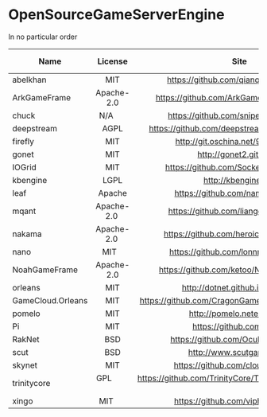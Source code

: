 # OpenSourceGameServerEngine

In no particular order

| Name          | License       | Site          | Source Language | Script Language |  
| ------------- |:-------------:|:-------------:|:---------------:| ---------------:|  
| abelkhan      | MIT           |https://github.com/qianqians/abelkhan            | C++             | N/A           | 
| ArkGameFrame  | Apache-2.0    |https://github.com/ArkGame/ArkGameFrame          | C++             | N/A           |   
| chuck         | N/A           |https://github.com/sniperHW/chuck                | C/Lua           | Lua           |   
| deepstream    | AGPL          |https://github.com/deepstreamIO/deepstream.io    | C/Node.js       | Node.js       |
| firefly       | MIT           |http://git.oschina.net/9miao/firefly             | Python          | Python        |
| gonet         | MIT           |http://gonet2.github.io                          | Go              | N/A           |
| IOGrid        | MIT           |https://github.com/SocketCluster/iogrid          | Node.js         | Node.js       |
| kbengine      | LGPL          |http://kbengine.org                              | C++/Python      | Python        | 
| leaf          | Apache        |https://github.com/name5566/leaf                 | Go              | N/A           |  
| mqant         | Apache-2.0    |https://github.com/liangdas/mqant                | Go              | N/A           |
| nakama        | Apache-2.0    |https://github.com/heroiclabs/nakama             | Go              | N/A           |
| nano          | MIT           |https://github.com/lonnng/nano                   | Go              | N/A           |
| NoahGameFrame | Apache-2.0    |https://github.com/ketoo/NoahGameFrame           | C/C++/C#        | N/A           |
| orleans       | MIT           |http://dotnet.github.io/orleans/                 | C#              | C#            |
| GameCloud.Orleans   | MIT     |https://github.com/CragonGame/GameCloud.Orleans  | C#              | C#            |
| pomelo        | MIT           |http://pomelo.netease.com                        | Node.js         | Node.js       |  
| Pi            | MIT           |https://github.com/lizs/Pi                       | C#              | C#            |   
| RakNet        | BSD           |https://github.com/OculusVR/RakNet               | C/C++           | N/A           |    
| scut          | BSD           |http://www.scutgame.com/                         | C#/C++          | C#/Python/Lua |  
| skynet        | MIT           |https://github.com/cloudwu/skynet                | C/Lua           | Lua           |  
| trinitycore   | GPL           |https://github.com/TrinityCore/TrinityCore/tree/master             | C           | N/A           |  
| xingo         | MIT           |https://github.com/viphxin/xingo                 | Go              | N/A           |  
